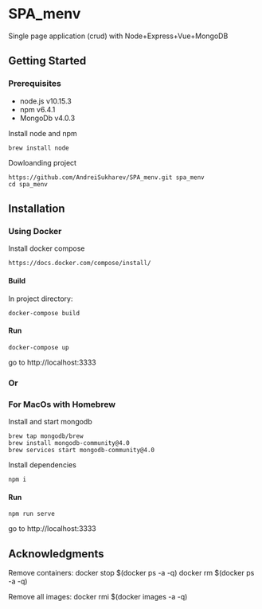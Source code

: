 # SPA_menv


Single page application (crud) with Node+Express+Vue+MongoDB

## Getting Started

### **Prerequisites**

- node.js v10.15.3
- npm v6.4.1
- MongoDb v4.0.3


Install node and npm
```
brew install node
```
Dowloanding project

```
https://github.com/AndreiSukharev/SPA_menv.git spa_menv
cd spa_menv
```

## Installation
### Using Docker

Install docker compose

```
https://docs.docker.com/compose/install/
```
#### Build
In project directory:
```
docker-compose build
```
#### Run
```
docker-compose up
```
go to http://localhost:3333

### **Or**

### For MacOs with Homebrew


Install and start mongodb
```
brew tap mongodb/brew
brew install mongodb-community@4.0
brew services start mongodb-community@4.0
```
Install dependencies
```
npm i
```

#### Run

```
npm run serve
```
go to http://localhost:3333

## Acknowledgments

Remove containers:
docker stop $(docker ps -a -q)
docker rm $(docker ps -a -q)

Remove all images:
docker rmi $(docker images -a -q)

